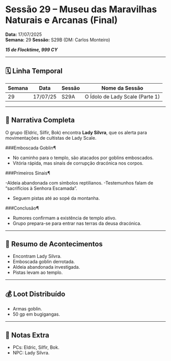 # Sessão 29 – Museu das Maravilhas Naturais e Arcanas (Final)
**Data:** 17/07/2025  
**Semana:** 29 
**Sessão:** S29B (DM: Carlos Monteiro)  

***15 de Flocktime, 999 CY***

---
## 🗓 Linha Temporal
| Semana | Data     | Sessão | Nome da Sessão                  |
| ------ | -------- | ------ | ------------------------------- |
| 29     | 17/07/25 | S29A   | O Ídolo de Lady Scale (Parte 1) |

---

## 📖 Narrativa Completa

O grupo (Eldric, Silfir, Bok) encontra **Lady Silvra**, que os alerta para movimentações de cultistas de Lady Scale.

###Emboscada Goblin¶

- No caminho para o templo, são atacados por goblins emboscados.
- Vitória rápida, mas sinais de corrupção dracónica nos corpos.

###Primeiros Sinais¶

-Aldeia abandonada com símbolos reptilianos.
-Testemunhos falam de “sacrifícios à Senhora Escamada”.
- Seguem pistas até ao sopé da montanha.

###Conclusão¶

- Rumores confirmam a existência de templo ativo.
- Grupo prepara-se para entrar nas terras da deusa dracónica.



---

## 🎲 Resumo de Acontecimentos

- Encontram Lady Silvra.
- Emboscada goblin derrotada.
- Aldeia abandonada investigada.
- Pistas levam ao templo.


---

## 💰 Loot Distribuído

- Armas goblin.
- 50 gp em bugigangas.


---

## 🧾 Notas Extra

- PCs: Eldric, Silfir, Bok.
- NPC: Lady Silvra.

